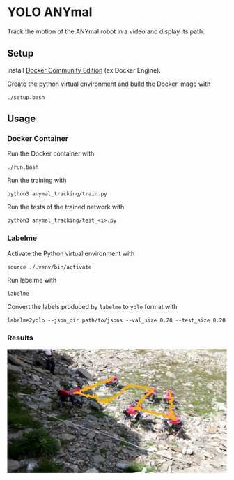 # YOLO ANYmal

Track the motion of the ANYmal robot in a video and display its path.

## Setup

Install [Docker Community Edition](https://docs.docker.com/engine/install/ubuntu/) (ex Docker Engine).

Create the python virtual environment and build the Docker image with
```shell
./setup.bash
```

## Usage

### Docker Container

Run the Docker container with
```shell
./run.bash
```

Run the training with
```shell
python3 anymal_tracking/train.py
```

Run the tests of the trained network with
```shell
python3 anymal_tracking/test_<i>.py
```

### Labelme

Activate the Python virtual environment with
```shell
source ./.venv/bin/activate
```

Run labelme with
```shell
labelme
```

Convert the labels produced by `labelme` to `yolo` format with
```shell
labelme2yolo --json_dir path/to/jsons --val_size 0.20 --test_size 0.20
```

### Results

<img src="https://raw.githubusercontent.com/ddebenedittis/media/main/yolo_anymal/yolo_anymal.png" width="640">

